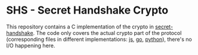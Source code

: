 # SHS - Secret Handshake Crypto

This repository contains a C implementation of the crypto in [secret-handshake](https://github.com/auditdrivencrypto/secret-handshake). The code only covers the actual crypto part of the protocol (corresponding files in different implementations: [js](https://github.com/auditdrivencrypto/secret-handshake/blob/master/crypto.js), [go](https://github.com/cryptix/secretstream/blob/master/secrethandshake/state.go), [python](https://github.com/pferreir/pyssb/blob/master/ssb/shs/crypto.py)), there's no I/O happening here.
